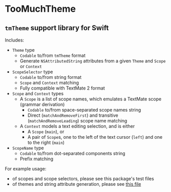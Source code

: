 # TooMuchTheme

## `tmTheme` support library for Swift

Includes:

- `Theme` type
  - `Codable` to/from `tmTheme` format
  - Generate `NSAttributedString` attributes from a given `Theme` and `Scope` or `Context`
- `ScopeSelector` type
  - `Codable` to/from string format
  - `Scope` and `Context` matching
  - Fully compatible with TextMate 2 format
- `Scope` and `Context` types
  - A `Scope` is a list of scope names, which emulates a TextMate scope (grammar derivation)
    - `Codable` to/from space-separated scope names string
    - Direct (`matchAndRemoveFirst`) and transitive (`matchAndRemoveLeading`) scope name matching
  - A `Context` models a text editing selection, and is either
    - A `Scope` (`main`), or
    - A pair of `Scope`s, one to the left of the text cursor (`left`) and one to the right (`main`)
- `ScopeName` type
    - `Codable` to/from dot-separated components string
    - Prefix matching

For example usage:

- of scopes and scope selectors, please see this package's test files
- of themes and string attribute generation, please see [this file](https://github.com/BushelScript/BushelScript/blob/3327cd9e89a58c5e2b7bbbe166496107c71e576c/BushelScript%20Editor/BushelScript%20Editor/Preferences/HighlightStyles.swift)

